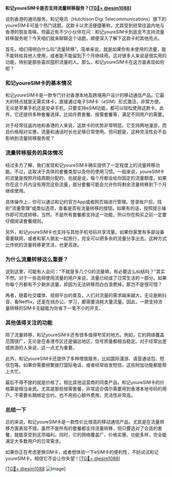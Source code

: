 **和记youreSIM卡是否支持流量转移服务？[[TG💪+ @esim1088](https://t.me/s/esim1088)]**

说到香港的通讯服务，和记电讯（Hutchison Digi Telecommunications）旗下的youreSIM卡可是个热门话题。这款卡以灵活便捷著称，尤其受到经常往返内地与香港的朋友青睐。但最近有不少小伙伴在问：和记youreSIM卡到底支不支持流量转移服务呢？今天咱们就来聊聊这个话题，顺便深入了解下这款卡的其他亮点。

首先，咱们得明白什么叫“流量转移”。简单来说，就是如果你有未使用的流量，能不能转给其他人使用，或者能不能留到下个月继续用。这对很多人来说是很实用的功能，特别是那些喜欢囤积流量的人。那么，和记youreSIM卡在这方面表现如何呢？

### 和记youreSIM卡的基本情况

和记youreSIM卡是一款专门针对香港本地及跨境用户设计的移动通信产品。它最大的特点就是无需实体卡，直接通过电子SIM卡（eSIM）形式激活，非常方便。无论是苹果手机还是安卓手机，只要支持eSIM功能，都可以轻松使用这款卡。此外，它还提供多种套餐选择，比如月费套餐、按需套餐等，满足不同用户的需要。

对于经常往返内地和香港的人来说，这款卡的优势非常明显。它支持两地漫游，而且价格相对实惠，流量和通话时长也足够日常使用。但问题是，这种灵活性会不会影响到流量转移服务呢？

### 流量转移服务的具体情况

经过多方了解，我们发现和记youreSIM卡确实提供了一定程度上的流量转移功能。不过，这取决于具体的套餐类型以及你的使用习惯。一般来说，youreSIM卡的流量是按照月结周期分配的，也就是说，每个月都会给你固定的流量额度。如果你在这个月内没有用完这些流量，部分套餐可能会允许你将剩余流量转移到下个月继续使用。

具体操作上，你可以通过和记的官方App或者网页端进行管理。登录账户后，找到“流量管理”或类似选项，查看是否有流量转移的按钮。如果有的话，按照提示操作即可完成转移。当然，不是所有套餐都支持这一功能，所以你在购买之前一定要仔细阅读套餐细则。

另外，和记youreSIM卡也支持与其他手机号码共享流量。如果你家里有多部设备需要联网，或者和家人朋友一起旅行，完全可以把多余的流量分享出去。这种方式比传统的流量转移更灵活，也更高效。

### 为什么流量转移这么重要？

说到这里，可能有人会问：“不就是多几个G的流量嘛，有必要这么纠结吗？”其实不然。对于一些高频使用流量的用户来说，流量已经成了日常生活的一部分。如果你每个月都有不少剩余流量，却因为无法转移而白白浪费掉，那岂不是很可惜？

再者，随着社交媒体、视频平台的普及，人们对流量的需求越来越大。无论是刷抖音、看Netflix，还是在线办公、学习，都需要消耗大量流量。因此，一款支持流量转移的SIM卡无疑能为你省下一笔不小的开支。

### 其他值得关注的功能

除了流量转移，和记youreSIM卡还有很多值得夸奖的地方。例如，它的网络覆盖范围很广，无论是在香港市区还是偏远地区，信号质量都相当稳定。对于经常出差或旅游的人来说，这一点尤为重要。

此外，和记youreSIM卡还提供了多种增值服务，比如国际漫游、语音通话包、短信包等。如果你需要频繁拨打国际电话，或者经常收发短信，这些附加功能都能帮上大忙。

最后不得不提的就是价格了。相比其他运营商的同类产品，和记youreSIM卡的价格算是相当亲民。尤其是那些按需套餐，非常适合偶尔需要用到香港本地号码的用户。不需要长期绑定合约，也不用担心额外费用，灵活性非常高。

### 总结一下

总的来说，和记youreSIM卡是一款性价比很高的移动通信产品，尤其是在流量转移方面表现不错。虽然不是所有的套餐都支持流量转移，但只要选对了合适的套餐，就能享受到这项福利。同时，它的网络覆盖广、价格实惠、功能多样，完全能满足大多数用户的日常需求。

如果你正在考虑更换SIM卡，或者想体验一下eSIM卡的便利性，不妨试试和记youreSIM卡。相信它不会让你失望！[[TG💪+ @esim1088](https://t.me/s/esim1088)]

[[TG💪+ @esim1088](https://t.me/s/esim1088) ![Image](https://i.postimg.cc/4NQfJmqS/Snipaste-2025-05-13-00-14-12.png)]